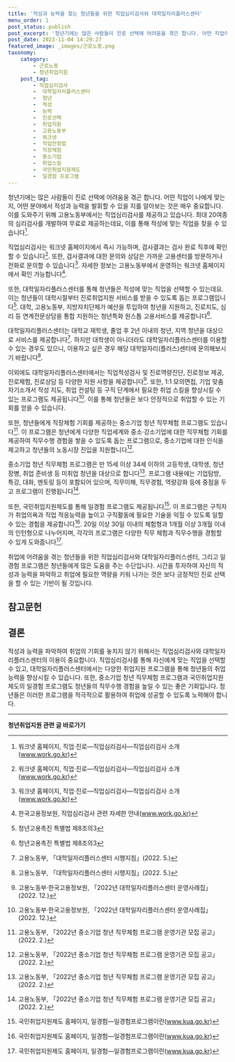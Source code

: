 ```yaml
---
title: '적성과 능력을 찾는 청년들을 위한 직업심리검사와 대학일자리플러스센터'
menu_order: 1
post_status: publish
post_excerpt: '청년기에는 많은 사람들이 진로 선택에 어려움을 겪곤 합니다. 어떤 직업이 나에게 맞는 지, 어떤 분야에서 적성과 능력을 발휘할 수 있을 지를 알아보는 것은 매우 중요합니다. 이를 도와주기 위해 고용노동부에서는 직업심리검사를 제공하고 있습니다. 최대 20여종의 심리검사를 개발하여 무료로 제공하는데요, 이를 통해 적성에 맞는 직업을 찾을 수 있습니다  1 .'
post_date: 2023-11-04 14:29:27
featured_image: _images/근로노동.png
taxonomy:
    category:
        - 근로노동
        - 청년취업지원
    post_tag:
        - 직업심리검사
        -  대학일자리플러스센터
        -  청년
        -  적성
        -  능력
        -  진로선택
        -  취업지원
        -  고용노동부
        -  워크넷
        -  직업안정법
        -  직장체험
        -  중소기업
        -  취업스킬
        -  국민취업지원제도
        -  일경험 프로그램
---
```




청년기에는 많은 사람들이 진로 선택에 어려움을 겪곤 합니다. 어떤 직업이 나에게 맞는 지, 어떤 분야에서 적성과 능력을 발휘할 수 있을 지를 알아보는 것은 매우 중요합니다. 이를 도와주기 위해 고용노동부에서는 직업심리검사를 제공하고 있습니다. 최대 20여종의 심리검사를 개발하여 무료로 제공하는데요, 이를 통해 적성에 맞는 직업을 찾을 수 있습니다[^1].

직업심리검사는 워크넷 홈페이지에서 즉시 가능하며, 검사결과는 검사 완료 직후에 확인할 수 있습니다[^1]. 또한, 검사결과에 대한 문의와 상담은 가까운 고용센터를 방문하거나 전화로 문의할 수 있습니다[^1]. 자세한 정보는 고용노동부에서 운영하는 워크넷 홈페이지에서 확인 가능합니다[^2].

또한, 대학일자리플러스센터를 통해 청년들은 적성에 맞는 직업을 선택할 수 있는데요. 이는 청년들이 대학시절부터 진로취업지원 서비스를 받을 수 있도록 돕는 프로그램입니다[^3]. 대학, 고용노동부, 지방자치단체가 예산을 투입하여 청년을 지원하고, 진로지도, 심리 등 연계전문상담을 통합 지원하는 청년특화 원스톱 고용서비스를 제공합니다[^3].

대학일자리플러스센터는 대학교 재학생, 졸업 후 2년 이내의 청년, 지역 청년을 대상으로 서비스를 제공합니다[^4]. 하지만 대학생이 아니더라도 대학일자리플러스센터를 이용할 수 있는 경우도 있으니, 이용하고 싶은 경우 해당 대학일자리(플러스)센터에 문의해보시기 바랍니다[^5].

이외에도 대학일자리플러스센터에서는 직업적성검사 및 진로역량진단, 진로정보 제공, 진로체험, 진로상담 등 다양한 지원 사항을 제공합니다[^6]. 또한, 1:1 모의면접, 기업 맞춤 자기소개서 작성 지도, 취업 컨설팅 등 구직 단계에서 필요한 취업 스킬을 향상시킬 수 있는 프로그램도 제공됩니다[^6]. 이를 통해 청년들은 보다 안정적으로 취업할 수 있는 기회를 얻을 수 있습니다.

또한, 청년들에게 직장체험 기회를 제공하는 중소기업 청년 직무체험 프로그램도 있습니다[^7]. 이 프로그램은 청년에게 다양한 직업세계와 중소·강소기업에 대한 직무체험 기회를 제공하여 직무수행 경험을 쌓을 수 있도록 돕는 프로그램으로, 중소기업에 대한 인식을 제고하고 청년들의 노동시장 진입을 지원합니다[^7].

중소기업 청년 직무체험 프로그램은 만 15세 이상 34세 이하의 고등학생, 대학생, 청년장병, 취업 준비생 등 미취업 청년을 대상으로 합니다[^8]. 프로그램 내용에는 기업탐방, 특강, 대화, 멘토링 등이 포함되어 있으며, 직무이해, 직무경험, 역량강화 등에 중점을 두고 프로그램이 진행됩니다[^8].

또한, 국민취업지원제도를 통해 일경험 프로그램도 제공됩니다[^9]. 이 프로그램은 구직자가 취업의욕과 직업 적응능력을 높이고 구직활동에 필요한 기술을 익힐 수 있도록 일할 수 있는 경험을 제공합니다[^9]. 20일 이상 30일 이내의 체험형과 1개월 이상 3개월 이내의 인턴형으로 나누어지며, 각각의 프로그램은 다양한 직무 체험과 직무수행을 경험할 수 있게 도와줍니다[^9].

취업에 어려움을 겪는 청년들을 위한 직업심리검사와 대학일자리플러스센터, 그리고 일경험 프로그램은 청년들에게 많은 도움을 주는 수단입니다. 시간을 투자하여 자신의 적성과 능력을 파악하고 취업에 필요한 역량을 키워 나가는 것은 보다 긍정적인 진로 선택을 할 수 있는 기반이 될 것입니다.

## 참고문헌
[^1]: 워크넷 홈페이지, 직업·진로―직업심리검사―직업심리검사 소개(www.work.go.kr)
[^2]: 한국고용정보원, 직업심리검사 관련 자세한 안내(www.work.go.kr)
[^3]: 청년고용촉진 특별법 제8조의3
[^4]: 고용노동부, 「대학일자리플러스센터 시행지침」(2022. 5.)
[^5]: 고용노동부, 「대학일자리플러스센터 시행지침」(2022. 5.)
[^6]: 고용노동부·한국고용정보원, 「2022년 대학일자리플러스센터 운영사례집」(2022. 12.)
[^7]: 고용노동부, 「2022년 중소기업 청년 직무체험 프로그램 운영기관 모집 공고」(2022. 2.)
[^8]: 고용노동부, 「2022년 중소기업 청년 직무체험 프로그램 운영기관 모집 공고」(2022. 2.)
[^9]: 국민취업지원제도 홈페이지, 일경험―일경험프로그램이란(www.kua.go.kr)

## 결론
적성과 능력을 파악하여 취업의 기회를 놓치지 않기 위해서는 직업심리검사와 대학일자리플러스센터의 이용이 중요합니다. 직업심리검사를 통해 자신에게 맞는 직업을 선택할 수 있고, 대학일자리플러스센터에서는 다양한 취업지원 프로그램을 통해 청년들의 취업능력을 향상시킬 수 있습니다. 또한, 중소기업 청년 직무체험 프로그램과 국민취업지원제도의 일경험 프로그램도 청년들의 직무수행 경험을 높일 수 있는 좋은 기회입니다. 청년들은 이러한 프로그램을 적극적으로 활용하여 취업에 성공할 수 있도록 노력해야 합니다.
<!-- wp:separator -->
<hr class="wp-block-separator has-alpha-channel-opacity"/>
<!-- /wp:separator -->

<!-- wp:group {"backgroundColor":"base","layout":{"type":"constrained"}} -->
<div class="wp-block-group has-base-background-color has-background"><!-- wp:paragraph {"align":"center","fontSize":"medium"} -->
<p class="has-text-align-center has-large-font-size"><strong>청년취업지원 관련 글 바로가기</strong></p>
<!-- /wp:paragraph -->


<!-- wp:latest-posts
{"categories":[{"id":12739,"count":19,"description":"","link":"https://uknowlaw.com/category/%ec%b2%ad%eb%85%84%ec%b7%a8%ec%97%85%ec%a7%80%ec%9b%90/","name":"청년취업지원","slug":"청년취업지원","taxonomy":"category","parent":0,"meta":[],"_links":{"self":[{"href":"https://uknowlaw.com/wp-json/wp/v2/categories/12739"}],"collection":[{"href":"https://uknowlaw.com/wp-json/wp/v2/categories"}],"about":[{"href":"https://uknowlaw.com/wp-json/wp/v2/taxonomies/category"}],"wp:post_type":[{"href":"https://uknowlaw.com/wp-json/wp/v2/posts?categories=12739"}],"curies":[{"name":"wp","href":"https://api.w.org/{rel}","templated":true}]}}],"postsToShow":100,"excerptLength":28,"postLayout":"grid","columns":2,"featuredImageAlign":"left","featuredImageSizeSlug":"large","fontSize":18px} /--></div>
<!-- /wp:group -->